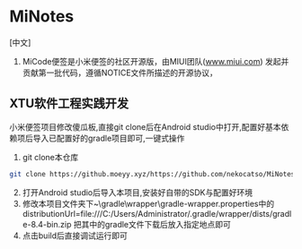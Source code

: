 # MiNotes
[中文]

1. MiCode便签是小米便签的社区开源版，由MIUI团队(www.miui.com) 发起并贡献第一批代码，遵循NOTICE文件所描述的开源协议，
## XTU软件工程实践开发
小米便签项目修改傻瓜板,直接git clone后在Android studio中打开,配置好基本依赖项后导入已配置好的gradle项目即可,一键式操作

1. git clone本仓库
```bash
git clone https://github.moeyy.xyz/https://github.com/nekocatso/MiNotes-master.git
```
2. 打开Android studio后导入本项目,安装好自带的SDK与配置好环境
3. 修改本项目文件夹下~\gradle\wrapper\gradle-wrapper.properties中的
distributionUrl=file:///C:/Users/Administrator/.gradle/wrapper/dists/gradle-8.4-bin.zip
把其中的gradle文件下载后放入指定地点即可
4. 点击build后直接调试运行即可
